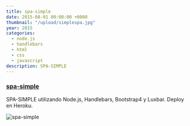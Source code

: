 ```yaml
---
title: spa-simple
date: 2015-08-01 00:00:00 +0000
thumbnail: "/upload/simplespa.jpg"
year: 2015
categories:
  - node.js
  - handlebars
  - html
  - css
  - javascript
description: SPA-SIMPLE
---
```


### [spa-simple](https://garma-webpage.herokuapp.com/)

SPA-SIMPLE utilizando Node.js, Handlebars, Bootstrap4 y Luxbar.
Deploy en Heroku.

![spa-simple](/upload/simplespa.jpg)
